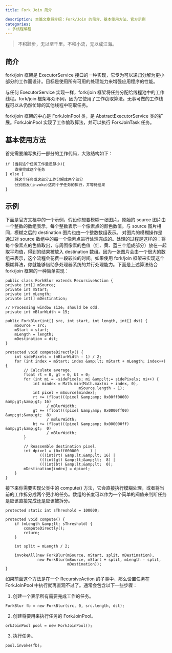 ```yaml
---
title: Fork Join 简介

description: 本篇文章将介绍：Fork/Join 的简介、基本使用方法、官方示例
categories:
 - 多线程编程
---
```


> 不积跬步，无以至千里。不积小流，无以成江海。

## 简介
fork/join 框架是 ExecutorService 接口的一种实现，它专为可以递归分解为更小部分的工作而设计。目标是使用所有可用的处理能力来增强应用程序的性能。

与任何 ExecutorService 实现一样，fork/join 框架将任务分配给线程池中的工作线程。fork/join 框架与众不同，因为它使用了工作窃取算法。无事可做的工作线程可以从仍然忙碌的其他线程中窃取任务。

fork/join 框架的中心是 ForkJoinPool 类，是 AbstractExecutorService 类的扩展。ForkJoinPool 实现了工作偷取算法，并可以执行 ForkJoinTask 任务。

## 基本使用方法

首先需要编写执行一部分的工作代码，大致结构如下：

```
if (当前这个任务工作量足够小){
    直接完成这个任务
} else {
    将这个任务或这部分工作分解成两个部分
    分别触发(invoke)这两个子任务的执行，并等待结果  
}
```

## 示例
下面是官方文档中的一个示例，假设你想要模糊一张图片。原始的 source 图片由一个整数的数组表示，每个整数表示一个像素点的颜色数值。与 source 图片相同，模糊之后的 destination 图片也由一个整数数组表示。
对图片的模糊操作是通过对 source 数组中的每一个像素点进行处理完成的。处理的过程是这样的：将每个像素点的色值取出，与周围像素的色值（红、黄、蓝三个组成部分）放在一起取平均值，得到的结果被放入 destination 数组。因为一张图片会由一个很大的数组来表示，这个流程会花费一段较长的时间。如果使用 fork/join 框架来实现这个模糊算法，你就能够借助多处理器系统的并行处理能力。下面是上述算法结合 fork/join 框架的一种简单实现：

```
public class ForkBlur extends RecursiveAction {
private int[] mSource;
private int mStart;
private int mLength;
private int[] mDestination;

// Processing window size; should be odd.
private int mBlurWidth = 15;

public ForkBlur(int[] src, int start, int length, int[] dst) {
    mSource = src;
    mStart = start;
    mLength = length;
    mDestination = dst;
}

protected void computeDirectly() {
    int sidePixels = (mBlurWidth - 1) / 2;
    for (int index = mStart; index &amp;lt; mStart + mLength; index++) {
        // Calculate average.
        float rt = 0, gt = 0, bt = 0;
        for (int mi = -sidePixels; mi &amp;lt;= sidePixels; mi++) {
            int mindex = Math.min(Math.max(mi + index, 0),
                                mSource.length - 1);
            int pixel = mSource[mindex];
            rt += (float)((pixel &amp;amp; 0x00ff0000) &amp;gt;&amp;gt; 16)
                  / mBlurWidth;
            gt += (float)((pixel &amp;amp; 0x0000ff00) &amp;gt;&amp;gt;  8)
                  / mBlurWidth;
            bt += (float)((pixel &amp;amp; 0x000000ff) &amp;gt;&amp;gt;  0)
                  / mBlurWidth;
        }

        // Reassemble destination pixel.
        int dpixel = (0xff000000     ) |
               (((int)rt) &amp;lt;&amp;lt; 16) |
               (((int)gt) &amp;lt;&amp;lt;  8) |
               (((int)bt) &amp;lt;&amp;lt;  0);
        mDestination[index] = dpixel;
    }
}
```
接下来你需要实现父类中的 compute() 方法，它会直接执行模糊处理，或者将当前的工作拆分成两个更小的任务。数组的长度可以作为一个简单的阀值来判断任务是应该直接完成还是应该被拆分。

```
protected static int sThreshold = 100000;

protected void compute() {
    if (mLength &amp;lt; sThreshold) {
        computeDirectly();
        return;
    }

    int split = mLength / 2;

    invokeAll(new ForkBlur(mSource, mStart, split, mDestination),
              new ForkBlur(mSource, mStart + split, mLength - split,
                           mDestination));
}
```
如果前面这个方法是在一个 RecursiveAction 的子类中，那么设置任务在 ForkJoinPool 中执行就再直观不过了。通常会包含以下一些步骤：

1. 创建一个表示所有需要完成工作的任务。

```
ForkBlur fb = new ForkBlur(src, 0, src.length, dst);
```

2. 创建将要用来执行任务的 ForkJoinPool。

```
orkJoinPool pool = new ForkJoinPool();

```

3. 执行任务。

```
pool.invoke(fb);

```